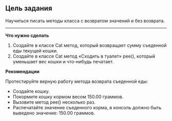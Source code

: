 ## Цель задания
Научиться писать методы класса с возвратом значений и без возврата.
___
**Что нужно сделать**
1.	Создайте в классе Cat метод, который возвращает сумму съеденной еды текущей кошки.
2.	Создайте в классе Cat метод «Сходить в туалет» pee(), который уменьшает вес кошки и что-нибудь печатает.

**Рекомендации**

Протестируйте верную работу метода возврата съеденной еды:
*   Создайте кошку.
*	Покормите кошку кормом весом 150.00 граммов.
*	Вызовите метод pee() несколько раз.
*	Распечатайте значение съеденного корма, в консоль должно быть выведено значение: 150.00 граммов.